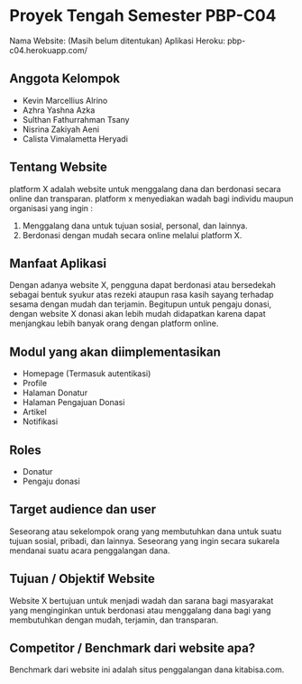 # Proyek Tengah Semester PBP-C04
Nama Website: (Masih belum ditentukan)
Aplikasi Heroku: pbp-c04.herokuapp.com/

## Anggota Kelompok
- Kevin Marcellius Alrino
- Azhra Yashna Azka
- Sulthan Fathurrahman Tsany
- Nisrina Zakiyah Aeni
- Calista Vimalametta Heryadi

## Tentang Website
platform X adalah website untuk menggalang dana dan berdonasi secara online dan transparan. platform x menyediakan wadah bagi individu maupun organisasi yang ingin :
1. Menggalang dana untuk tujuan sosial, personal, dan lainnya.
2. Berdonasi dengan mudah secara online melalui platform X.

## Manfaat Aplikasi
Dengan adanya website X, pengguna dapat berdonasi atau bersedekah sebagai bentuk syukur atas rezeki ataupun rasa kasih sayang terhadap sesama dengan mudah dan terjamin. Begitupun untuk pengaju donasi, dengan website X donasi akan lebih mudah didapatkan karena dapat menjangkau lebih banyak orang dengan platform online.

## Modul yang akan diimplementasikan
- Homepage (Termasuk autentikasi)
- Profile 
- Halaman Donatur
- Halaman Pengajuan Donasi
- Artikel
- Notifikasi

## Roles
- Donatur
- Pengaju donasi

## Target audience dan user
Seseorang atau sekelompok orang yang membutuhkan dana untuk suatu tujuan sosial, pribadi, dan lainnya.
Seseorang yang ingin secara sukarela mendanai suatu acara penggalangan dana.

## Tujuan / Objektif Website
Website X bertujuan untuk menjadi wadah dan sarana bagi masyarakat yang menginginkan untuk berdonasi atau menggalang dana bagi yang membutuhkan dengan mudah, terjamin, dan transparan.

## Competitor / Benchmark dari website apa?
Benchmark dari website ini adalah situs penggalangan dana kitabisa.com.
